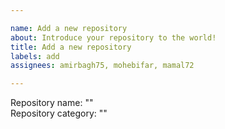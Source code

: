 ```yaml
---

name: Add a new repository 
about: Introduce your repository to the world!
title: Add a new repository 
labels: add
assignees: amirbagh75, mohebifar, mamal72

---
```


Repository name: ""    
Repository category: ""

